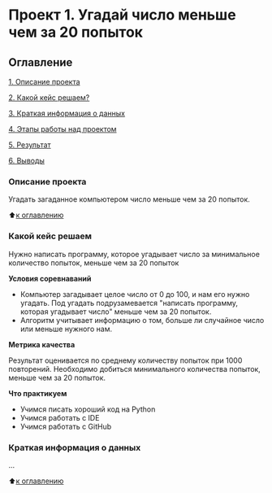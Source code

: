 # Проект 1. Угадай число меньше чем за 20 попыток

## Оглавление
[1. Описание проекта](https://github.com/Ter4ik/DS/tree/main/Project_1/README_V3.md#Описание-проекта)

[2. Какой кейс решаем?](https://github.com/Ter4ik/DS/tree/main/Project_1/README_V3.md#Какой-кейс-решаем)

[3. Краткая информация о данных](https://github.com/Ter4ik/DS/tree/main/Project_1/README_V3.md#Краткая-информация-о-данных)

[4. Этапы работы над проектом](https://github.com/Ter4ik/DS/tree/main/Project_1/README_V3.md#Этапы-работы-над-проектом)

[5. Результат](https://github.com/Ter4ik/DS/tree/main/Project_1/README_V3.md#Результат)

[6. Выводы](https://github.com/Ter4ik/DS/tree/main/Project_10/README_V3.md#Выводы)

### Описание проекта
Угадать загаданное компьютером число меньше чем за 20 попыток.

:arrow_up:[к оглавлению](https://github.com/Ter4ik/DS/tree/main/Project_1/README_V3.md#Оглавление)

### Какой кейс решаем
Нужно написать программу, которое угадывает число за минимальное количество попыток, меньше чем за 20 попыток

**Условия соревнаваний**
- Компьютер загадывает целое число от 0 до 100,  и нам его нужно угадать. Под угадать подрузамевается "написать программу, которая угадывает число" меньше чем за 20 попыток.
- Алгоритм учитывает информацию о том, больше ли случайное число или меньше нужного нам.

**Метрика качества**

Результат оценивается по среднему количеству попыток при 1000 повторений. Необходимо добиться минимального количества попыток, меньше чем за 20 попыток.

**Что практикуем**

- Учимся писать хороший код на Python
- Учимся работать с IDE
- Учимся работать с GitHub


### Краткая информация о данных
...

:arrow_up:[к оглавлению](https://github.com/Ter4ik/DS/tree/main/Project_1/README_V3.md#Оглавление)
